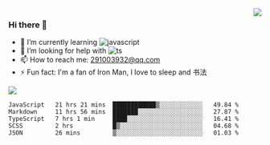 <img align='right' src='https://github-readme-stats.vercel.app/api?username=niaogege&show_icons=true&theme=radical'/>

### Hi there 👋

- 🌱 I’m currently learning ![javascript](https://img.shields.io/badge/javacript-learn-orange)
- 🤔 I’m looking for help with ![ts](https://img.shields.io/badge/ts-learn-yellow)
- 📫 How to reach me: 291003932@qq.com
- ⚡ Fun fact:  I'm a fan of Iron Man, I love to sleep and 书法

![](https://github-readme-stats.vercel.app/api/top-langs/?username=niaogege&layout=compact)

<!--START_SECTION:waka-->
```text
JavaScript   21 hrs 21 mins  ████████████▒░░░░░░░░░░░░   49.84 % 
Markdown     11 hrs 56 mins  ███████░░░░░░░░░░░░░░░░░░   27.87 % 
TypeScript   7 hrs 1 min     ████░░░░░░░░░░░░░░░░░░░░░   16.41 % 
SCSS         2 hrs           █▒░░░░░░░░░░░░░░░░░░░░░░░   04.68 % 
JSON         26 mins         ▒░░░░░░░░░░░░░░░░░░░░░░░░   01.03 % 
```
<!--END_SECTION:waka-->
